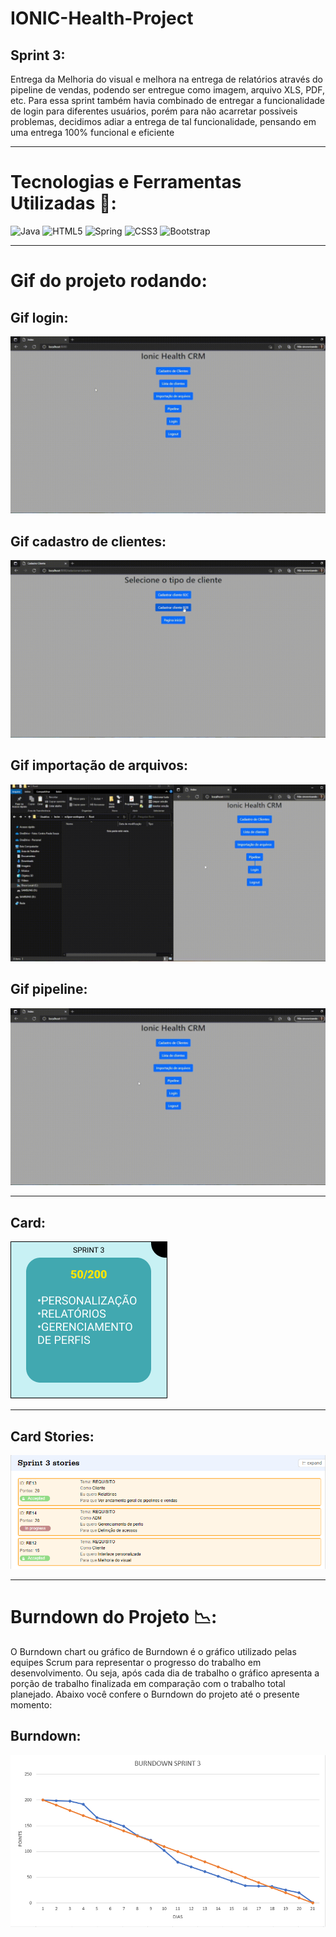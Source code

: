 # IONIC-Health-Project

## Sprint 3:
  Entrega da Melhoria do visual e melhora na entrega de relatórios através do pipeline de vendas, podendo ser entregue como imagem, arquivo XLS, PDF, etc. Para essa sprint também havia combinado de entregar a funcionalidade de login para diferentes usuários, porém para não acarretar possiveis problemas, decidimos adiar a entrega de tal funcionalidade, pensando em uma entrega 100% funcional e eficiente
  
___________________________________________________________________________________________________________________________________________________________________________________

# Tecnologias e Ferramentas Utilizadas 🧰:
![Java](https://img.shields.io/badge/java-%23ED8B00.svg?style=for-the-badge&logo=java&logoColor=white) ![HTML5](https://img.shields.io/badge/html5-%23E34F26.svg?style=for-the-badge&logo=html5&logoColor=white) ![Spring](https://img.shields.io/badge/spring-%236DB33F.svg?style=for-the-badge&logo=spring&logoColor=white) ![CSS3](https://img.shields.io/badge/css3-%231572B6.svg?style=for-the-badge&logo=css3&logoColor=white) ![Bootstrap](https://img.shields.io/badge/bootstrap-%23563D7C.svg?style=for-the-badge&logo=bootstrap&logoColor=white)
  
___________________________________________________________________________________________________________________________________________________________________________________

# Gif do projeto rodando:

## Gif login:
![](https://github.com/cpusfatec/IONIC-Health-Project/blob/main/Imagens/GIF%20login.gif)

## Gif cadastro de clientes: 
![](https://github.com/cpusfatec/IONIC-Health-Project/blob/main/Imagens/GIF%20cadastro.gif)

## Gif importação de arquivos:
![](https://github.com/cpusfatec/IONIC-Health-Project/blob/main/Imagens/GIF%20importação.gif)

## Gif pipeline:
![](https://github.com/cpusfatec/IONIC-Health-Project/blob/main/Imagens/GIF%20pipe.gif)

___________________________________________________________________________________________________________________________________________________________________________________

## Card:
![](https://github.com/cpusfatec/IONIC-Health-Project/blob/main/Imagens/CARD%20SPRINT%203.png)

___________________________________________________________________________________________________________________________________________________________________________________

## Card Stories:
![](https://github.com/cpusfatec/IONIC-Health-Project/blob/main/Imagens/STORIES%20SPRINT%203.png)

___________________________________________________________________________________________________________________________________________________________________________________
# Burndown do Projeto 📉:
O Burndown chart ou gráfico de Burndown é o gráfico utilizado pelas equipes Scrum para representar o progresso do trabalho em desenvolvimento. Ou seja, após cada dia de trabalho o gráfico apresenta a porção de trabalho finalizada em comparação com o trabalho total planejado. Abaixo você confere o Burndown do projeto até o presente momento:

## Burndown:
![](https://github.com/cpusfatec/IONIC-Health-Project/blob/main/Imagens/BURNDOWN%20SPRINT%203.png)
